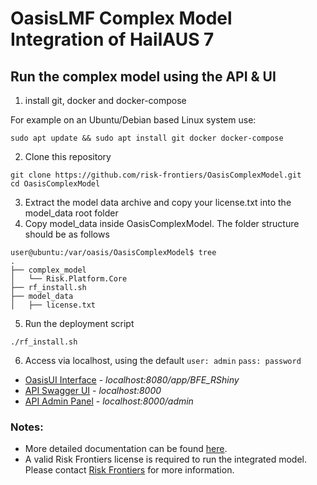 # OasisLMF Complex Model Integration of HailAUS 7

## Run the complex model using the API & UI
1) install git, docker and docker-compose

For example on an Ubuntu/Debian based Linux system use:
```
sudo apt update && sudo apt install git docker docker-compose
```

2) Clone this repository
```
git clone https://github.com/risk-frontiers/OasisComplexModel.git
cd OasisComplexModel
```
3) Extract the model data archive and copy your license.txt into the model_data root folder
4) Copy model_data inside OasisComplexModel. The folder structure should be as follows
```
user@ubuntu:/var/oasis/OasisComplexModel$ tree
.
├── complex_model
│   └── Risk.Platform.Core
├── rf_install.sh
├── model_data
│   ├── license.txt
```
5) Run the deployment script
```
./rf_install.sh
```

6) Access via localhost, using the default `user: admin` `pass: password`
* [OasisUI Interface](http://localhost:8080/app/BFE_RShiny) - *localhost:8080/app/BFE_RShiny* 
* [API Swagger UI](http://localhost:8000/) - *localhost:8000*
* [API Admin Panel](http://localhost:8000/admin) - *localhost:8000/admin*


### Notes: 
* More detailed documentation can be found [here](https://github.com/risk-frontiers/OasisComplexModel/oasis_complex_model_manual.pdf).
* A valid Risk Frontiers license is required to run the integrated model. Please contact 
[Risk Frontiers](mailto:info@riskfrontiers.com) for more information. 
